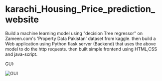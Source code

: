 # karachi_Housing_Price_prediction_website
Build a machine learning model using "decision Tree regressor" on Zameen.com's 'Property Data Pakistan' dataset from kaggle. 
then build a Web application using Python flask server (Backend) that uses the above model to do the http requests.
then built simple frontend using HTML,CSS and java-script. 

GUI:


![GUI](https://user-images.githubusercontent.com/85974328/171631676-7a4d4e16-20a8-4a72-bf47-df70ff887fad.png)
